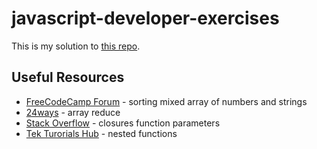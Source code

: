 # javascript-developer-exercises

This is my solution to [this repo](https://github.com/michaeloryl/javascript-developer-exercises).

## Useful Resources

- [FreeCodeCamp Forum](https://forum.freecodecamp.org/t/sorting-a-mixed-array-of-numbers-and-strings/512297/4) - sorting mixed array of numbers and strings
- [24ways](https://24ways.org/2019/five-interesting-ways-to-use-array-reduce/#:~:text=reduce()%20accepts%20two%20arguments,next%20item%20in%20the%20loop.) - array reduce
- [Stack Overflow](https://stackoverflow.com/questions/18655275/javascript-closures-function-parameters) - closures function parameters
- [Tek Turorials Hub](https://www.tektutorialshub.com/javascript/nested-functions-in-javascript/#returning-a-nested-function) - nested functions